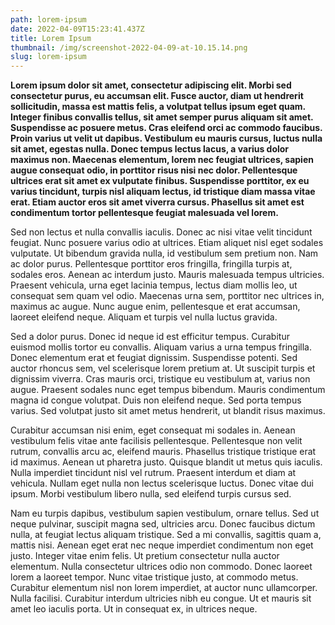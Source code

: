 ```yaml
---
path: lorem-ipsum
date: 2022-04-09T15:23:41.437Z
title: Lorem Ipsum
thumbnail: /img/screenshot-2022-04-09-at-10.15.14.png
slug: lorem-ipsum
---
```

**Lorem ipsum dolor sit amet, consectetur adipiscing elit. Morbi sed consectetur purus, eu accumsan elit. Fusce auctor, diam ut hendrerit sollicitudin, massa est mattis felis, a volutpat tellus ipsum eget quam. Integer finibus convallis tellus, sit amet semper purus aliquam sit amet. Suspendisse ac posuere metus. Cras eleifend orci ac commodo faucibus. Proin varius ut velit ut dapibus. Vestibulum eu mauris cursus, luctus nulla sit amet, egestas nulla. Donec tempus lectus lacus, a varius dolor maximus non. Maecenas elementum, lorem nec feugiat ultrices, sapien augue consequat odio, in porttitor risus nisi nec dolor. Pellentesque ultrices erat sit amet ex vulputate finibus. Suspendisse porttitor, ex eu varius tincidunt, turpis nisl aliquam lectus, id tristique diam massa vitae erat. Etiam auctor eros sit amet viverra cursus. Phasellus sit amet est condimentum tortor pellentesque feugiat malesuada vel lorem.**

Sed non lectus et nulla convallis iaculis. Donec ac nisi vitae velit tincidunt feugiat. Nunc posuere varius odio at ultrices. Etiam aliquet nisl eget sodales vulputate. Ut bibendum gravida nulla, id vestibulum sem pretium non. Nam ac dolor purus. Pellentesque porttitor eros fringilla, fringilla turpis at, sodales eros. Aenean ac interdum justo. Mauris malesuada tempus ultricies. Praesent vehicula, urna eget lacinia tempus, lectus diam mollis leo, ut consequat sem quam vel odio. Maecenas urna sem, porttitor nec ultrices in, maximus ac augue. Nunc augue enim, pellentesque et erat accumsan, laoreet eleifend neque. Aliquam et turpis vel nulla luctus gravida.

Sed a dolor purus. Donec id neque id est efficitur tempus. Curabitur euismod mollis tortor eu convallis. Aliquam varius a urna tempus fringilla. Donec elementum erat et feugiat dignissim. Suspendisse potenti. Sed auctor rhoncus sem, vel scelerisque lorem pretium at. Ut suscipit turpis et dignissim viverra. Cras mauris orci, tristique eu vestibulum at, varius non augue. Praesent sodales nunc eget tempus bibendum. Mauris condimentum magna id congue volutpat. Duis non eleifend neque. Sed porta tempus varius. Sed volutpat justo sit amet metus hendrerit, ut blandit risus maximus.

Curabitur accumsan nisi enim, eget consequat mi sodales in. Aenean vestibulum felis vitae ante facilisis pellentesque. Pellentesque non velit rutrum, convallis arcu ac, eleifend mauris. Phasellus tristique tristique erat id maximus. Aenean ut pharetra justo. Quisque blandit ut metus quis iaculis. Nulla imperdiet tincidunt nisl vel rutrum. Praesent interdum et diam at vehicula. Nullam eget nulla non lectus scelerisque luctus. Donec vitae dui ipsum. Morbi vestibulum libero nulla, sed eleifend turpis cursus sed.

Nam eu turpis dapibus, vestibulum sapien vestibulum, ornare tellus. Sed ut neque pulvinar, suscipit magna sed, ultricies arcu. Donec faucibus dictum nulla, at feugiat lectus aliquam tristique. Sed a mi convallis, sagittis quam a, mattis nisi. Aenean eget erat nec neque imperdiet condimentum non eget justo. Integer vitae enim felis. Ut pretium consectetur nulla auctor elementum. Nulla consectetur ultrices odio non commodo. Donec laoreet lorem a laoreet tempor. Nunc vitae tristique justo, at commodo metus. Curabitur elementum nisl non lorem imperdiet, at auctor nunc ullamcorper. Nulla facilisi. Curabitur interdum ultricies nibh eu congue. Ut et mauris sit amet leo iaculis porta. Ut in consequat ex, in ultrices neque.